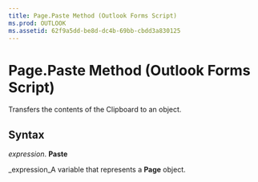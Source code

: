 ```yaml
---
title: Page.Paste Method (Outlook Forms Script)
ms.prod: OUTLOOK
ms.assetid: 62f9a5dd-be8d-dc4b-69bb-cbdd3a830125
---
```



# Page.Paste Method (Outlook Forms Script)

Transfers the contents of the Clipboard to an object.


## Syntax

 _expression_. **Paste**

 _expression_A variable that represents a  **Page** object.


